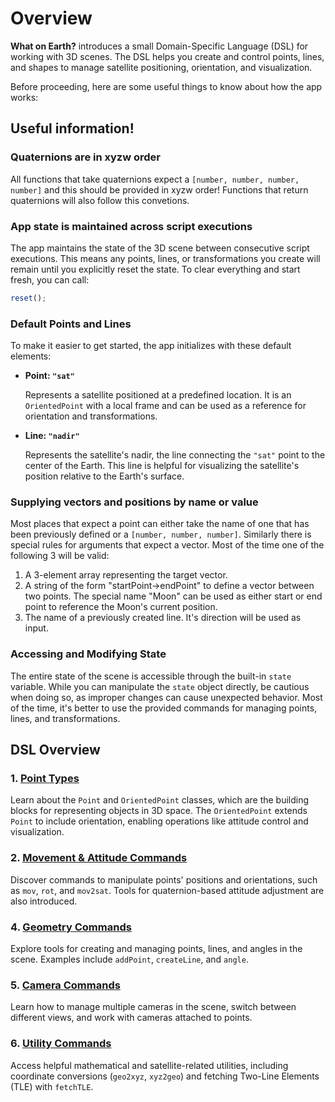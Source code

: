 # Overview

**What on Earth?** introduces a small Domain-Specific Language (DSL) for
working with 3D scenes. The DSL helps you create and control points, lines, and
shapes to manage satellite positioning, orientation, and visualization.

Before proceeding, here are some useful things to know about how the app works:

## Useful information!

### Quaternions are in xyzw order

All functions that take quaternions expect a `[number, number, number, number]`
and this should be provided in xyzw order! Functions that return quaternions
will also follow this convetions.

### App state is maintained across script executions

The app maintains the state of the 3D scene between consecutive script
executions. This means any points, lines, or transformations you create will
remain until you explicitly reset the state. To clear everything and start
fresh, you can call:

```javascript
reset();
```

### Default Points and Lines

To make it easier to get started, the app initializes with these default
elements:

- **Point: `"sat"`**  

  Represents a satellite positioned at a predefined location. It is an
`OrientedPoint` with a local frame and can be used as a reference for
orientation and transformations.

- **Line: `"nadir"`**  

  Represents the satellite's nadir, the line connecting the `"sat"` point to
the center of the Earth. This line is helpful for visualizing the satellite's
position relative to the Earth's surface.

### Supplying vectors and positions by name or value

Most places that expect a point can either take the name of one that has
been previously defined or a `[number, number, number]`. Similarly there
is special rules for arguments that expect a vector. Most of the time one of the
following 3 will be valid:

1. A 3-element array representing the target vector.
2. A string of the form "startPoint->endPoint" to define a vector between two points. The special name "Moon" can be used as either start or end point to reference the Moon's current position.
3. The name of a previously created line. It's direction will be used as input.


### Accessing and Modifying State

The entire state of the scene is accessible through the built-in `state`
variable. While you can manipulate the `state` object directly, be cautious
when doing so, as improper changes can cause unexpected behavior. Most of the
time, it's better to use the provided commands for managing points, lines, and
transformations.


## DSL Overview

### 1. [**Point Types**](/dsl/points)  

Learn about the `Point` and `OrientedPoint` classes, which are the building
blocks for representing objects in 3D space. The `OrientedPoint` extends
`Point` to include orientation, enabling operations like attitude control and
visualization.

### 2. [**Movement & Attitude Commands**](/dsl/movement-and-attitude)  

Discover commands to manipulate points' positions and orientations, such as
`mov`, `rot`, and `mov2sat`. Tools for quaternion-based attitude adjustment are
also introduced.

### 4. [**Geometry Commands**](/dsl/geometry-commands)  

Explore tools for creating and managing points, lines, and angles in the scene.
Examples include `addPoint`, `createLine`, and `angle`.

### 5. [**Camera Commands**](/dsl/cameras)

Learn how to manage multiple cameras in the scene, switch between different views,
and work with cameras attached to points.

### 6. [**Utility Commands**](/dsl/utility)  

Access helpful mathematical and satellite-related utilities, including
coordinate conversions (`geo2xyz`, `xyz2geo`) and fetching Two-Line Elements
(TLE) with `fetchTLE`.
